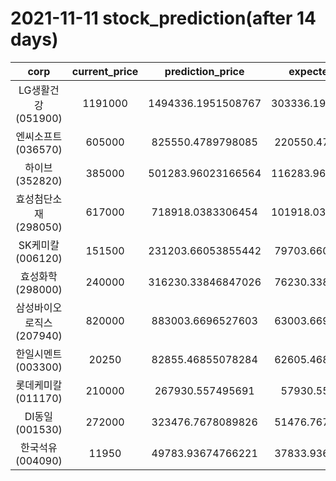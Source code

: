 # 2021-11-11 stock_prediction(after 14 days)

|   corp   |   current_price   |   prediction_price   |   expected_profit   |
|:--------:|:-----------------:|:--------------------:|:-------------------:|
|LG생활건강(051900)|1191000|1494336.1951508767|303336.19515087665|
|엔씨소프트(036570)|605000|825550.4789798085|220550.4789798085|
|하이브(352820)|385000|501283.96023166564|116283.96023166564|
|효성첨단소재(298050)|617000|718918.0383306454|101918.03833064542|
|SK케미칼(006120)|151500|231203.66053855442|79703.66053855442|
|효성화학(298000)|240000|316230.33846847026|76230.33846847026|
|삼성바이오로직스(207940)|820000|883003.6696527603|63003.66965276026|
|한일시멘트(003300)|20250|82855.46855078284|62605.46855078284|
|롯데케미칼(011170)|210000|267930.557495691|57930.557495691|
|DI동일(001530)|272000|323476.7678089826|51476.76780898258|
|한국석유(004090)|11950|49783.93674766221|37833.93674766221|
